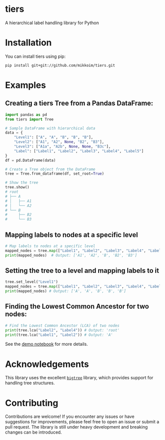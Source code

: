 # tiers
A hierarchical label handling library for Python

# Installation

You can install tiers using pip:

```bash
pip install git+git://github.com/mikkoim/tiers.git
```

# Examples

## Creating a tiers Tree from a Pandas DataFrame:
```python
import pandas as pd
from tiers import Tree

# Sample DataFrame with hierarchical data
data = {
    "Level1": ["A", "A", "B", "B", "B"],
    "Level2": ["A1", "A2", None, "B2", "B3"],
    "Level3": ["A1a", "A2b", None, None, "B3c"],
    "Label": ["Label1", "Label2", "Label3", "Label4", "Label5"]
}
df = pd.DataFrame(data)

# Create a Tree object from the DataFrame
tree = Tree.from_dataframe(df, set_root=True)

# Show the tree
tree.show()
# root
# ├── A
# │   ├── A1
# │   └── A2
# └── B
#     ├── B2
#     └── B3
```

## Mapping labels to nodes at a specific level

```python
# Map labels to nodes at a specific level
mapped_nodes = tree.map(["Label1", "Label2", "Label3", "Label4", "Label5"], level="Level2")
print(mapped_nodes)  # Output: ['A1', 'A2', 'B', 'B2', 'B3']
```

## Setting the tree to a level and mapping labels to it
```python
tree.set_level("Level1")
mapped_nodes = tree.map(["Label1", "Label2", "Label3", "Label4", "Label5"])
print(mapped_nodes) # Output: ['A', 'A', 'B', 'B', 'B']
```

## Finding the Lowest Common Ancestor for two nodes:

```python
# Find the Lowest Common Ancestor (LCA) of two nodes
print(tree.lca("Label2", "Label4")) # Output: 'root'
print(tree.lca("Label1", "Label2")) # Output: 'A'
```

See the [demo notebook](docs/demo.ipynb) for more details.


# Acknowledgements

This library uses the excellent [`bigtree`](https://github.com/kayjan/bigtree) library, which provides support for handling tree structures.

# Contributing

Contributions are welcome! If you encounter any issues or have suggestions for improvements, please feel free to open an issue or submit a pull request. The library is still under heavy development and breaking changes can be introduced.
